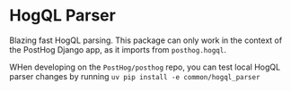 # HogQL Parser

Blazing fast HogQL parsing. This package can only work in the context of the PostHog Django app, as it imports from `posthog.hogql`.

WHen developing on the `PostHog/posthog` repo, you can test local HogQL parser changes by running `uv pip install -e common/hogql_parser`
